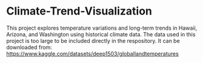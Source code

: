 # Climate-Trend-Visualization
This project explores temperature variations and long-term trends in Hawaii, Arizona, and Washington using historical climate data.
The data used in this project is too large to be included directly in the respository. It can be downloaded from: https://www.kaggle.com/datasets/deep1503/globallandtemperatures
